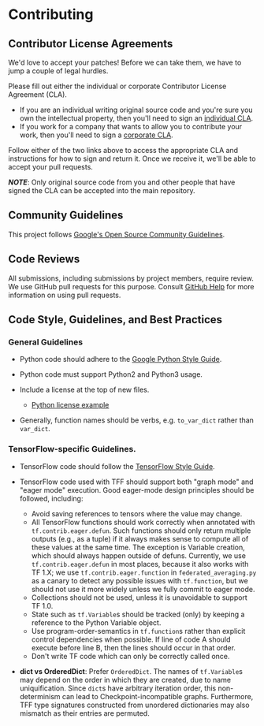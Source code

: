 # Contributing

## Contributor License Agreements

We'd love to accept your patches! Before we can take them, we have to jump a
couple of legal hurdles.

Please fill out either the individual or corporate Contributor License Agreement
(CLA).

*   If you are an individual writing original source code and you're sure you
    own the intellectual property, then you'll need to sign an
    [individual CLA](http://code.google.com/legal/individual-cla-v1.0.html).
*   If you work for a company that wants to allow you to contribute your work,
    then you'll need to sign a
    [corporate CLA](http://code.google.com/legal/corporate-cla-v1.0.html).

Follow either of the two links above to access the appropriate CLA and
instructions for how to sign and return it. Once we receive it, we'll be able to
accept your pull requests.

***NOTE***: Only original source code from you and other people that have signed
the CLA can be accepted into the main repository.

## Community Guidelines

This project follows
[Google's Open Source Community Guidelines](https://opensource.google.com/conduct/).

## Code Reviews

All submissions, including submissions by project members, require review. We
use GitHub pull requests for this purpose. Consult
[GitHub Help](https://help.github.com/articles/about-pull-requests/) for more
information on using pull requests.

## Code Style, Guidelines, and Best Practices

### General Guidelines

*   Python code should adhere to the
    [Google Python Style Guide](http://google.github.io/styleguide/pyguide.html).

*   Python code must support Python2 and Python3 usage.

*   Include a license at the top of new files.

    *   [Python license example](https://github.com/tensorflow/federated/blob/master/tensorflow_federated/python/__init__.py#L1)

*   Generally, function names should be verbs, e.g. `to_var_dict` rather than
    `var_dict`.

### TensorFlow-specific Guidelines.

*   TensorFlow code should follow the
    [TensorFlow Style Guide](https://www.tensorflow.org/community/style_guide).

*   TensorFlow code used with TFF should support both "graph mode" and "eager
    mode" execution. Good eager-mode design principles should be followed,
    including:

    *   Avoid saving references to tensors where the value may change.
    *   All TensorFlow functions should work correctly when annotated with
        `tf.contrib.eager.defun`. Such functions should only
        return multiple outputs (e.g., as a tuple) if it always makes sense to
        compute all of these values at the same time. The exception is Variable
        creation, which should always happen outside of defuns. Currently, we
        use `tf.contrib.eager.defun` in most places, because it also works with
        TF 1.X; we use `tf.contrib.eager.function` in `federated_averaging.py`
        as a canary to detect any possible issues with `tf.function`, but we
        should not use it more widely unless we fully commit to eager mode.
    *   Collections should not be used, unless it is unavoidable to support TF
        1.0.
    *   State such as `tf.Variable`s should be tracked (only) by keeping a
        reference to the Python Variable object.
    *   Use program-order-semantics in `tf.function`s rather than explicit
        control dependencies when possible. If line of code A should execute
        before line B, then the lines should occur in that order.
    *   Don't write TF code which can only be correctly called once.

*   **dict vs OrderedDict**: Prefer `OrderedDict`. The names of `tf.Variable`s
    may depend on the order in which they are created, due to name
    uniquification. Since `dict`s have arbitrary iteration order, this
    non-determinism can lead to Checkpoint-incompatible graphs. Furthermore, TFF
    type signatures constructed from unordered dictionaries may also mismatch as
    their entries are permuted.
